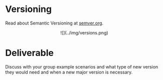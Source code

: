 # Versioning

Read about Semantic Versioning at [semver.org](http://semver.org/).

<center>
  ![](../img/versions.png)  
</center>

# Deliverable

Discuss with your group example scenarios and what type of new version they would need and when a new major version is necessary.
